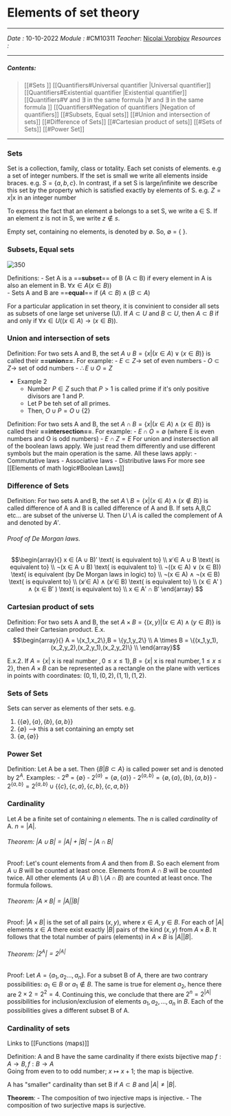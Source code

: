 # Elements of set theory
---
*Date :*  10-10-2022 
*Module :* #CM10311 
*Teacher*:  [Nicolai Vorobjov](https://moodle.bath.ac.uk/user/profile.php?id=2806)
*Resources :*

---
##### Contents: 
> [[#Sets ]]
> [[Quantifiers#Universal quantifier |Universal quantifier]]
> [[Quantifiers#Existential quantifier |Existential quantifier]]
> [[Quantifiers#∀ and ∃ in the same formula |∀ and ∃ in the same formula ]]
> [[Quantifiers#Negation of quantifiers |Negation of quantifiers]]
> [[#Subsets, Equal sets]]
> [[#Union and intersection of sets]]
> [[#Difference of Sets]]
> [[#Cartesian product of sets]]
> [[#Sets of Sets]]
> [[#Power Set]]
--- 
### Sets
Set is a collection, family, class or totality. Each set conists of elements. e.g a set of integer numbers. 
If the set is small we write all elements inside braces. e.g. $S = \{a, b, c\}$. 
In contrast, if a set S is large/infinite we describe this set by the property which is satisfied exactly by elements of S. e.g. $Z = x | \text{x in an integer number}$ 

To express the fact that an element a belongs to a set S, we write a ∈ S. If an element z is not in S, we write $z\notin s$.

Empty set, containing no elements, is denoted by ∅. So, ∅ = { }.

### Subsets, Equal sets
![350](https://www.onlinemathlearning.com/image-files/set-operations-venn-diagrams.png)

Definitions: 
	- Set A is a ==**subset**== of B (A $\subset$ B) if every element in A is also an element in B. $\forall x \in A (x \in B))$  
	- Sets A and B are ==**equal**== if $(A \subset B) \wedge (B \subset A)$ 

For a particular application in set theory, it is convinient to consider all sets as subsets of one large set universe (U). If $A \subset U$ and $B\subset U$, then $A \subset B$ if and only if $\forall x \in U ((x \in A) \rightarrow (x \in B))$. 

### Union and intersection of sets

Definition: For two sets A and B, the set $A ∪ B = \{x|(x ∈ A)∨(x ∈ B)\}$ is called their **==union==**. 
For example:
	- $E \subset Z \rightarrow$ set of even numbers
	- $O \subset Z \rightarrow$ set of odd numbers
	- $\therefore E \cup O = Z$ 
- Example 2
	- Number $P \in Z$ such that $P > 1$ is called prime if it's only positive divisors are 1 and P. 
	- Let P be teh set of all primes. 
	- Then, $O \cup P = O \cup \{2\}$ 

Definition: For two sets A and B, the set $A ∩ B = \{x|(x ∈ A)∧(x ∈ B)\}$ is called their **==intersection==**.
For example:
	- $E \cap O = \emptyset$ (where E is even numbers and O is odd numbers)
	- $E \cap Z = E$ 
For union and instersection all of the boolean laws apply. We just read them differently and use different symbols but the main operation is the same. All these laws apply: 
	- Commutative laws
	- Associative laws
	- Distributive laws
For more see [[Elements of math logic#Boolean Laws]]

### Difference of Sets
Definition: For two sets A and B, the set $A \setminus B = \{x | (x \in A) \wedge (x \notin B)\}$ is called difference of A and B is called difference of A and B. 
If sets A,B,C etc... are subset of the universe U. Then $U \setminus A$ is called the complement of A and denoted by $A'$. 

###### Proof of De Morgan laws.  
$$\begin{array}{}
x ∈ (A ∪ B)′ \text{ is equivalent to} \\
x ̸∈ A ∪ B \text{ is equivalent to} \\
¬(x ∈ A ∪ B) \text{ is equivalent to} \\
¬((x ∈ A) ∨ (x ∈ B)) \text{ is equivalent (by De Morgan laws in logic) to} \\
¬(x ∈ A) ∧ ¬(x ∈ B) \text{ is equivalent to} \\
(x ̸∈ A) ∧ (x ̸∈ B) \text{ is equivalent to} \\
(x ∈ A′ ) ∧ (x ∈ B′ ) \text{ is equivalent to} \\
x ∈ A′ ∩ B′
\end{array}
$$

### Cartesian product of sets
Definition: For two sets A and B, the set $A \times B = \{(x,y) | (x \in A) \wedge (y \in B)\}$ is called their Cartesian  product. 
E.x. $$\begin{array}{} 
A = \{x_1,x_2\},B = \{y_1,y_2\} \\
A \times B = \{(x_1,y_1),(x_2,y_2),(x_2,y_1),(x_2,y_2)\} \\
\end{array}$$

E.x.2.  If $A = \{x| \text{ x is real number }, 0 ≤ x ≤ 1 \}, B = \{x| \text{ x is real number}, 1 ≤ x ≤ 2 \}$, then $A × B$ can be represented as a rectangle on the plane with vertices in points with coordinates: $(0, 1), (0, 2), (1, 1), (1, 2)$. 

### Sets of Sets
Sets can server as elements of ther sets. e.g. 
1. $\{\{\emptyset\} , \{a\}, \{b\},\{a,b\} \}$ 
2. $\{\emptyset\}$   --> this a set containing an empty set
3. $\{\emptyset, \{\emptyset\}\}$ 

### Power Set
Definition: Let A be a set. Then $\{ B | B \subset A \}$ is called power set and is denoted by $2^A$. 
Examples: 
	- $2^\emptyset$ = $\{ \emptyset \}$ 
	- $2^{\{a\}} = \{ \emptyset, \{a\}\}$
	- $2^{\{a,b\}} = \{ \emptyset, \{a\},\{b\},\{a,b\}\}$
	- $2^{\{a,b\}} =  2^{\{a,b\}} \cup \{\{c\},\{c,a\},\{c,b\},\{c,a,b\}\}$

### Cardinality 
Let $A$ be a finite set of containing $n$ elements. The $n$ is called $cardinality$ of A. $n = |A|$. 
###### Theorem: $|A \cup B| = |A| + |B| - |A\cap B|$ 
Proof: Let's count elements from $A$ and then from $B$. So each element from $A\cup B$ will be counted at least once. Elements from $A \cap B$ will be counted twice. All other elements $(A \cup B) \setminus (A \cap B)$ are counted at least once. The formula follows. 

###### Theorem: $|A \times B| = |A||B|$ 
Proof: $|A \times B|$ is the set of all pairs $(x, y)$, where $x \in A, y \in B$.  For each of $|A|$ elements $x ∈ A$ there exist exactly $|B|$ pairs of the kind $(x, y)$ from $A \times B$. It follows that the total number of pairs (elements) in $A \times B$ is $|A||B$|.

###### Theorem: $|2^A| = 2^{|A|}$  
Proof: Let $A = \{a_1,a_2 . . . , a_n\}$. For a subset B of A, there are two contrary possibilities: $a_1 \in B$ or $a_1 \notin B$. The same is true for element $a_2$, hence there are $2 × 2 = 2^2 = 4$. Continuing this, we conclude that there are $2^n = 2^{|A|}$ possibilities for inclusion/exclusion of elements $a_1, a_2, . . . , a_n$ in $B$. Each of the possibilities gives a different subset B of A.

### Cardinality of sets
Links to [[Functions (maps)]]

Definition: A and B have the same cardinality if there exists bijective map $f: A \to B, f: B \to A$   
Going from even to to odd number; $x \mapsto x+1$; the map is bijective. 

A has "smaller" cardinality than set B if $A \subset B$ and $|A| \ne |B|$. 

**Theorem**: 
	- The composition of two injective maps is injective. 
	- The composition of two surjective maps is surjective. 
